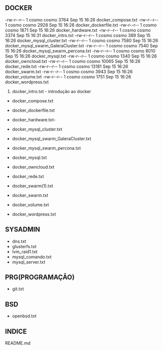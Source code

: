 ## DOCKER
-rw-r--r-- 1 cosmo cosmo  3764 Sep 15 16:26 docker_compose.txt
-rw-r--r-- 1 cosmo cosmo  2928 Sep 15 16:26 docker_dockerfile.txt
-rw-r--r-- 1 cosmo cosmo  1871 Sep 15 16:26 docker_hardware.txt
-rw-r--r-- 1 cosmo cosmo  3374 Sep 15 16:31 docker_intro.txt
-rw-r--r-- 1 cosmo cosmo   389 Sep 15 16:26 docker_mysql_cluster.txt
-rw-r--r-- 1 cosmo cosmo  7580 Sep 15 16:26 docker_mysql_swarm_GaleraCluster.txt
-rw-r--r-- 1 cosmo cosmo  7540 Sep 15 16:26 docker_mysql_swarm_percona.txt
-rw-r--r-- 1 cosmo cosmo  8010 Sep 15 16:26 docker_mysql.txt
-rw-r--r-- 1 cosmo cosmo  1340 Sep 15 16:26 docker_owncloud.txt
-rw-r--r-- 1 cosmo cosmo 10065 Sep 15 16:26 docker_rede.txt
-rw-r--r-- 1 cosmo cosmo 13181 Sep 15 16:26 docker_swarm.txt
-rw-r--r-- 1 cosmo cosmo  3943 Sep 15 16:26 docker_volume.txt
-rw-r--r-- 1 cosmo cosmo  1751 Sep 15 16:26 docker_wordpress.txt
1. docker_intro.txt - introdução ao docker
- docker_compose.txt
- docker_dockerfile.txt
- docker_hardware.txt- 

- docker_mysql_cluster.txt
- docker_mysql_swarm_GaleraCluster.txt
- docker_mysql_swarm_percona.txt
- docker_mysql.txt
- docker_owncloud.txt
- docker_rede.txt
- docker_swarm(1).txt
- docker_swarm.txt
- docker_volume.txt
- docker_wordpress.txt

## SYSADMIN
- dns.txt
- glusterfs.txt
- lvm_raid1.txt
- mysql_comando.txt
- mysql_server.txt

## PRG(PROGRAMAÇÃO)
- git.txt

## BSD
- openbsd.txt

## INDICE
README.md

